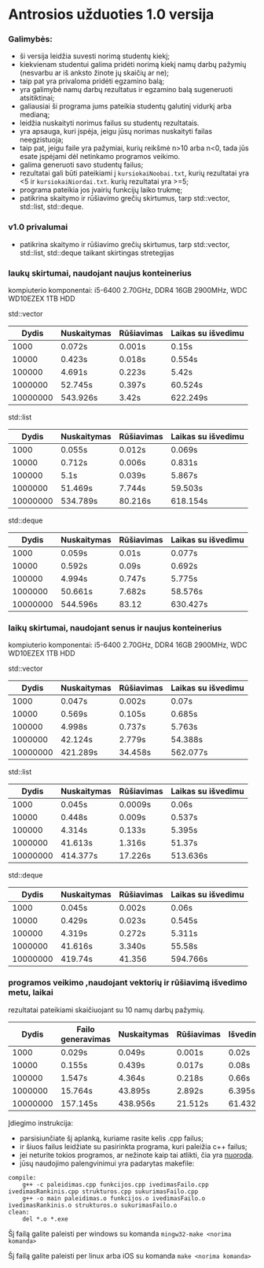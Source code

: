 # Antrosios užduoties 1.0 versija

### Galimybės:
* ši versija leidžia suvesti norimą studentų kiekį; 
* kiekvienam studentui galima pridėti norimą kiekį namų darbų pažymių (nesvarbu ar iš anksto žinote jų skaičių ar ne);
* taip pat yra privaloma pridėti egzamino balą;
* yra galimybė namų darbų rezultatus ir egzamino balą sugeneruoti atsitiktinai;
* galiausiai ši programa jums pateikia studentų galutinį vidurkį arba medianą;
* leidžia nuskaityti norimus failus su studentų rezultatais.
* yra apsauga, kuri įspėja, jeigu jūsų norimas nuskaityti failas neegzistuoja;
* taip pat, jeigu faile yra pažymiai, kurių reikšmė n>10 arba n<0, tada jūs esate įspėjami dėl netinkamo programos veikimo.
* galima generuoti savo studentų failus;
* rezultatai gali būti pateikiami į ```kursiokaiNoobai.txt```, kurių rezultatai yra <5 ir ```kursiokaiNiordai.txt```. kurių rezultatai yra >=5;
* programa pateikia jos įvairių funkcijų laiko trukmę;
* patikrina skaitymo ir rūšiavimo grečių skirtumus, tarp std::vector, std::list, std::deque.

### v1.0 privalumai
- patikrina skaitymo ir rūšiavimo grečių skirtumus, tarp std::vector, std::list, std::deque taikant skirtingas stretegijas

### laukų skirtumai, naudojant naujus konteinerius
kompiuterio komponentai: i5-6400 2.70GHz, DDR4 16GB 2900MHz, WDC WD10EZEX 1TB HDD

std::vector

| Dydis    | Nuskaitymas | Rūšiavimas | Laikas su išvedimu |
|----------|-------------|------------|--------------------|
| 1000     | 0.072s      | 0.001s     | 0.15s              |
| 10000    | 0.423s      | 0.018s     | 0.554s             |
| 100000   | 4.691s      | 0.223s     | 5.42s              |
| 1000000  | 52.745s     | 0.397s     | 60.524s            |
| 10000000 | 543.926s    | 3.42s      | 622.249s           |

std::list

| Dydis    | Nuskaitymas | Rūšiavimas | Laikas su išvedimu |
|----------|-------------|------------|--------------------|
| 1000     | 0.055s      | 0.012s     | 0.069s             |
| 10000    | 0.712s      | 0.006s     | 0.831s             |
| 100000   | 5.1s        | 0.039s     | 5.867s             |
| 1000000  | 51.469s     | 7.744s     | 59.503s            |
| 10000000 | 534.789s    | 80.216s    | 618.154s           |

std::deque

| Dydis    | Nuskaitymas | Rūšiavimas | Laikas su išvedimu |
|----------|-------------|------------|--------------------|
| 1000     | 0.059s      | 0.01s      | 0.077s             |
| 10000    | 0.592s      | 0.09s      | 0.692s             |
| 100000   | 4.994s      | 0.747s     | 5.775s             |
| 1000000  | 50.661s     | 7.682s     | 58.576s            |
| 10000000 | 544.596s    | 83.12      | 630.427s           |

### laikų skirtumai, naudojant senus ir naujus konteinerius
kompiuterio komponentai: i5-6400 2.70GHz, DDR4 16GB 2900MHz, WDC WD10EZEX 1TB HDD

std::vector

| Dydis    | Nuskaitymas | Rūšiavimas | Laikas su išvedimu |
|----------|-------------|------------|--------------------|
| 1000     | 0.047s      | 0.002s     | 0.07s              |
| 10000    | 0.569s      | 0.105s     | 0.685s             |
| 100000   | 4.998s      | 0.737s     | 5.763s             |
| 1000000  | 42.124s     | 2.779s     | 54.388s            |
| 10000000 | 421.289s    | 34.458s    | 562.077s           |

std::list

| Dydis    | Nuskaitymas | Rūšiavimas | Laikas su išvedimu |
|----------|-------------|------------|--------------------|
| 1000     | 0.045s      | 0.0009s    | 0.06s              |
| 10000    | 0.448s      | 0.009s     | 0.537s             |
| 100000   | 4.314s      | 0.133s     | 5.395s             |
| 1000000  | 41.613s     | 1.316s     | 51.37s             |
| 10000000 | 414.377s    | 17.226s    | 513.636s           |

std::deque

| Dydis    | Nuskaitymas | Rūšiavimas | Laikas su išvedimu |
|----------|-------------|------------|--------------------|
| 1000     | 0.045s      | 0.002s     | 0.06s              |
| 10000    | 0.429s      | 0.023s     | 0.545s             |
| 100000   | 4.319s      | 0.272s     | 5.311s             |
| 1000000  | 41.616s     | 3.340s     | 55.58s             |
| 10000000 | 419.74s     | 41.356     | 594.766s           |

### programos veikimo ,naudojant vektorių ir rūšiavimą išvedimo metu, laikai
rezultatai pateikiami skaičiuojant su 10 namų darbų pažymių.

| Dydis    | Failo generavimas | Nuskaitymas | Rūšiavimas | Išvedimas |
|----------|-------------------|-------------|------------|-----------|
| 1000     | 0.029s            | 0.049s      | 0.001s     | 0.02s     |
| 10000    | 0.155s            | 0.439s      | 0.017s     | 0.08s     | 
| 100000   | 1.547s            | 4.364s      | 0.218s     | 0.66s     |
| 1000000  | 15.764s           | 43.895s     | 2.892s     | 6.395s    |
| 10000000 | 157.145s          | 438.956s    | 21.512s    | 61.432s   |


Įdiegimo instrukcija:
* parsisiunčiate šį aplanką, kuriame rasite kelis .cpp failus;
* ir šiuos failus leidžiate su pasirinkta programa, kuri paleižia c++ failus;
* jei neturite tokios programos, ar nežinote kaip tai atlikti, čia yra [nuoroda](https://code.visualstudio.com/docs/languages/cpp).
* jūsų naudojimo palengvinimui yra padarytas makefile:
```
compile:
	g++ -c paleidimas.cpp funkcijos.cpp ivedimasFailo.cpp ivedimasRankinis.cpp strukturos.cpp sukurimasFailo.cpp
	g++ -o main paleidimas.o funkcijos.o ivedimasFailo.o ivedimasRankinis.o strukturos.o sukurimasFailo.o
clean:
	del *.o *.exe
```
Šį failą galite paleisti per windows su komanda
```mingw32-make <norima komanda>```  

Šį failą galite paleisti per linux arba iOS su komanda
```make <norima komanda>```
        
